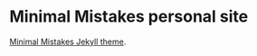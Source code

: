 # Minimal Mistakes personal site

[Minimal Mistakes Jekyll theme](https://github.com/mmistakes/minimal-mistakes).
